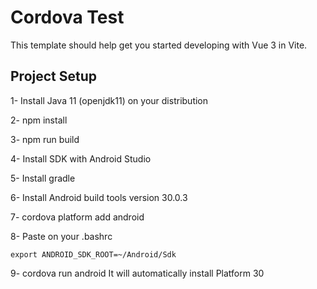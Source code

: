 # Cordova Test

This template should help get you started developing with Vue 3 in Vite.

## Project Setup

1- Install Java 11 (openjdk11) on your distribution

2- npm install

3- npm run build

4- Install SDK with Android Studio

5- Install gradle

6- Install Android build tools version 30.0.3

7- cordova platform add android

8- Paste on your .bashrc
```
export ANDROID_SDK_ROOT=~/Android/Sdk
```

9- cordova run android
It will automatically install Platform 30
